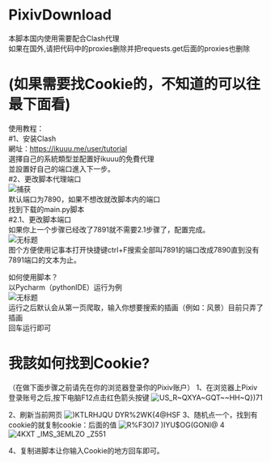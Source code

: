 # PixivDownload  
本脚本国内使用需要配合Clash代理  
如果在国外,请把代码中的proxies删除并把requests.get后面的proxies也删除  
# (如果需要找Cookie的，不知道的可以往最下面看)  
使用教程：  
#1、安装Clash  
網址：https://ikuuu.me/user/tutorial  
選擇自己的系統類型並配置好ikuuu的免費代理  
並設置好自己的端口進入下一步。  
#2、更改脚本代理端口  
![捕获](https://github.com/xiaosuLiane/PixivDownload/assets/42183711/cd9354a8-a210-4430-8f94-93b5be273a6a)  
默认端口为7890，如果不想改就改脚本内的端口  
找到下载的main.py脚本  
#2.1、更改脚本端口  
如果你上一个步骤已经改了7891就不需要2.1步骤了，配置完成。  
![无标题](https://github.com/xiaosuLiane/PixivDownload/assets/42183711/2028c58f-d1e2-4c48-8b99-79621971683d)  
图个方便使用记事本打开快捷键ctrl+F搜索全部叫7891的端口改成7890直到没有7891端口的文本为止。  
  
如何使用脚本？  
以Pycharm（pythonIDE）运行为例  
![无标题](https://github.com/xiaosuLiane/PixivDownload/assets/42183711/ba7feb44-0a10-4f6b-bc92-e259f88c3fe2)  
运行之后默认会从第一页爬取，输入你想要搜索的插画（例如：风景）目前只弄了插画  
回车运行即可  

# 我該如何找到Cookie?
（在做下面步骤之前请先在你的浏览器登录你的Pixiv账户）
1、在浏览器上Pixiv登录账号之后,按下电脑F12点击红色箭头按键
![US_R~QXYA~GQT~~HH~Q})71](https://github.com/xiaosuLiane/PixivDownload/assets/42183711/5ba2e2f2-cf2a-41be-b55a-48fafe4c4ca9)

2、刷新当前网页
![)KTLRHJQU DYR%2WK{4@HSF](https://github.com/xiaosuLiane/PixivDownload/assets/42183711/3f8a325f-f9fa-46a1-8123-d39e78cdc1eb)
3、随机点一个，找到有cookie的就复制cookie：后面的值
![R%F3O)7 )IYU$OG(GONI@ 4](https://github.com/xiaosuLiane/PixivDownload/assets/42183711/ab9f6a22-1234-4774-a1ae-f603ce59adfe)
![4KXT _IMS_3EMLZO _Z551](https://github.com/xiaosuLiane/PixivDownload/assets/42183711/1204c423-a9c2-4c4c-bd1b-c91f5d9e7e89)


4、复制进脚本让你输入Cookie的地方回车即可。
